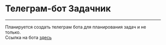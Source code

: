 # Телеграм-бот Задачник
-------------
Планируется создать телеграм бота для планирования задач и не только.  
Ссылка на бота [здесь](https://t.me/z_planner_bot)
